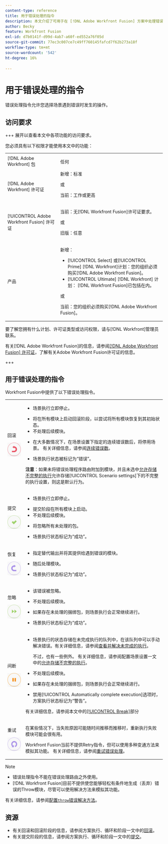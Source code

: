 ```yaml
---
content-type: reference
title: 用于错误处理的指令
description: 本文介绍了可用于在 [!DNL Adobe Workfront Fusion] 方案中处理错误的指令。
author: Becky
feature: Workfront Fusion
exl-id: d7b0141f-d99d-4ab7-a60f-ed552a76f05d
source-git-commit: 77ec3c007ce7c49ff760145fafcd7f62b273a18f
workflow-type: tm+mt
source-wordcount: '542'
ht-degree: 16%

---
```


# 用于错误处理的指令

错误处理指令允许您选择场景遇到错误时发生的操作。

## 访问要求

+++ 展开以查看本文中各项功能的访问要求。

您必须具有以下权限才能使用本文中的功能：

<table style="table-layout:auto">
 <col> 
 <col> 
 <tbody> 
  <tr> 
    <td role="rowheader">[!DNL Adobe Workfront] 包</td> 
   <td> <p>任何</p> </td> 
  </tr> 
  <tr data-mc-conditions=""> 
   <td role="rowheader">[!DNL Adobe Workfront] 许可证</td> 
   <td> 新增：标准<p>或</p><p>当前：工作或更高</p> </td> 
  </tr> 
  <tr> 
   <td role="rowheader">[!UICONTROL Adobe Workfront Fusion] 许可证</td> 
   <td>
   <p>当前：无[!DNL Workfront Fusion]许可证要求。</p>
   <p>或</p>
   <p>旧版：任意 </p>
   </td> 
  </tr> 
  <tr> 
   <td role="rowheader">产品</td> 
   <td>
   <p>新增：</p> <ul><li>[!UICONTROL Select] 或[!UICONTROL Prime] [!DNL Workfront]计划：您的组织必须购买[!DNL Adobe Workfront Fusion]。</li><li>[!UICONTROL Ultimate] [!DNL Workfront] 计划： [!DNL Workfront Fusion]已包括在内。</li></ul>
   <p>或</p>
   <p>当前：您的组织必须购买[!DNL Adobe Workfront Fusion]。</p>
   </td> 
  </tr>
 </tbody> 
</table>


要了解您拥有什么计划、许可证类型或访问权限，请与[!DNL Workfront]管理员联系。

有关[!DNL Adobe Workfront Fusion]的信息，请参阅[[!DNL Adobe Workfront Fusion] 许可证](/help/workfront-fusion/set-up-and-manage-workfront-fusion/licensing-operations-overview/license-automation-vs-integration.md)，了解有关Adobe Workfront Fusion许可证的信息。

+++

## 用于错误处理的指令

Workfront Fusion中提供了以下错误处理指令。

<table style="table-layout:auto">
 <col> 
 <col> 
 <tbody> 
  <tr> 
   <td role="rowheader"> <p>回滚</p> <p> <img src="assets/rollback.png"> </p> </td> 
   <td> <ul><li><p>场景执行立即停止。</li><li>将在所有模块上启动回滚阶段，以尝试将所有模块恢复到其初始状态。 </li><li>不处理后续模块。</p></li><li> <p>在大多数情况下，在场景设置下指定的连续错误数后，将停用场景。 有关详细信息，请参阅<a href="/help/workfront-fusion/create-scenarios/config-scenarios-settings/configure-scenario-settings.md#number-of-consecutive-errors" class="MCXref xref">连续错误数</a>。</p> </li><li><p>场景执行状态被标记为“错误”。</p></li></ul> <p><b>注意</b>：如果未将错误处理程序路由附加到模块，并且未选中<a href="/help/workfront-fusion/create-scenarios/config-scenarios-settings/configure-scenario-settings.md#allow-storing-incomplete-executions" class="MCXref xref">允许存储不完整的执行</a>允许存储[!UICONTROL Scenario settings]下的不完整的执行设置，则这是默认行为。</p> </td> 
  </tr> 
  <tr> 
   <td role="rowheader"> <p>提交</p> <p> <img src="assets/commit.png"> </p> </td> 
   <td> <ul><li><p>场景执行立即停止。</li><li>提交阶段在所有模块上启动。 </li><li>不处理后续模块。</p></li><li> <p>将忽略所有未处理的包。</p> </li><li><p>场景执行状态标记为“成功”。 </p> </li></ul></td> 
  </tr> 
  <tr> 
   <td role="rowheader"> <p>恢复</p> <p> <img src="assets/resume.png"> </p> </td> 
   <td> <ul><li><p>指定替代输出并将其提供给遇到错误的模块。</p> </li><li><p>随后处理模块。</p></li><li> <p>场景执行状态标记为“成功”。</p></li></ul> </td> 
  </tr> 
  <tr> 
   <td role="rowheader"> <p>忽略</p> <p> <img src="assets/ignore.png"> </p> </td> 
   <td><ul><li> <p>该错误被忽略。</li><li> 不处理后续模块。</p> </li><li><p>如果存在未处理的捆绑包，则场景执行会正常继续进行。</p> </li><li><p>场景执行状态标记为“成功”。</p> </li></ul></td> 
  </tr> 
  <tr> 
   <td role="rowheader"> <p>间断</p> <p> <img src="assets/break.png"> </p> </td> 
   <td><ul><li> <p>场景执行的状态存储在未完成执行的队列中，在该队列中可以手动解决错误。有关详细信息，请参阅<a href="/help/workfront-fusion/manage-scenarios/view-and-resolve-incomplete-executions.md" class="MCXref xref">查看并解决未完成的执行</a>。</p> <p>不过，也有一些例外。 有关详细信息，请参阅配置场景设置</a>一文中的<a href="/help/workfront-fusion/create-scenarios/config-scenarios-settings/configure-scenario-settings.md#allow" class="MCXref xref">允许存储不完整的执行</a>。</p></li><li> <p>不处理后续模块。</p></li><li> <p>如果存在未处理的捆绑包，则场景执行会正常继续进行。</p> </li><li><p>禁用[!UICONTROL Automatically complete execution]选项时，方案执行状态标记为“警告”。</p></li></ul> <p>有关详细信息，请参阅本文中的<a href="#break" class="MCXref xref">[!UICONTROL Break]</a>部分</p> </td> 
  </tr> 
  <tr> 
   <td role="rowheader"> <p>重试</p> <p> <img src="assets/retry.png"> </p> </td> 
   <td> <p>在某些情况下，当失败原因可能随时间推移而推移时，重新执行失败模块可能会很有用。</p> <p>Workfront Fusion当前不提供Retry指令，但可以使用多种变通方法来模拟其功能。 有关详细信息，请参阅<a href="/help/workfront-fusion/create-scenarios/config-error-handling/retry.md" class="MCXref xref">重试错误处理</a>。</p> </td> 
  </tr> 
 </tbody> 
</table>

>[!NOTE]
>
>* 错误处理指令不能在错误处理路由之外使用。
>* [!DNL Workfront Fusion]目前不提供使您能够轻松有条件地生成（丢弃）错误的Throw模块，尽管可以使用解决方法来模拟其功能。
>
>  有关详细信息，请参阅[配置`throw`错误解决方法](/help/workfront-fusion/create-scenarios/config-error-handling/throw.md)。

## 资源

* 有关回滚和回滚阶段的信息，请参阅方案执行、循环和阶段一文中的[回滚](/help/workfront-fusion/references/scenarios/scenario-execution-cycles-phases.md#rollback)。
* 有关提交阶段的信息，请参阅方案执行、循环和阶段一文中的[提交](/help/workfront-fusion/references/scenarios/scenario-execution-cycles-phases.md#commit)。
